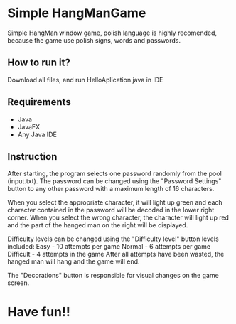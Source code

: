 # Simple HangManGame

Simple HangMan window game, polish language is highly recomended, because the game use polish signs, words and passwords.


## How to run it?
Download all files, and run HelloAplication.java in IDE

## Requirements
* Java
* JavaFX
* Any Java IDE

## Instruction
After starting, the program selects one password randomly from the pool (input.txt).
The password can be changed using the "Password Settings" button to any other password
with a maximum length of 16 characters.

When you select the appropriate character, it will light up green and each character contained in the password will be decoded in the lower right corner.
When you select the wrong character, the character will light up red and the part of the hanged man on the right will be displayed.

Difficulty levels can be changed using the "Difficulty level" button levels included:
Easy - 10 attempts per game
Normal - 6 attempts per game
Difficult - 4 attempts in the game
After all attempts have been wasted, the hanged man will hang and the game will end.

The "Decorations" button is responsible for visual changes on the game screen.
# Have fun!!
